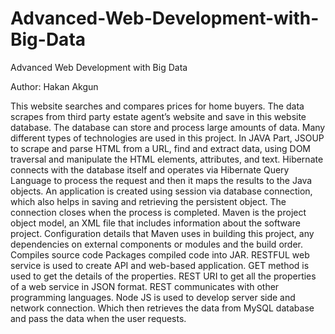 # Advanced-Web-Development-with-Big-Data
Advanced Web Development with Big Data

Author: Hakan Akgun

This website searches and compares prices for home buyers. The data scrapes from third party estate agent’s website and save in this website database. The database can store and process large amounts of data. 
Many different types of technologies are used in this project. In JAVA Part, JSOUP to scrape and parse HTML from a URL, find and extract data, using DOM traversal and manipulate the HTML elements, attributes, and text. Hibernate connects with the database itself and operates via Hibernate Query Language to process the request and then it maps the results to the Java objects. An application is created using session via database connection, which also helps in saving and retrieving the persistent object. The connection closes when the process is completed. 
Maven is the project object model, an XML file that includes information about the software project. Configuration details that Maven uses in building this project, any dependencies on external components or modules and the build order. Compiles source code Packages compiled code into JAR.
RESTFUL web service is used to create API and web-based application. GET method is used to get the details of the properties. REST URI to get all the properties of a web service in JSON format. REST communicates with other programming languages. Node JS is used to develop server side and network connection. Which then retrieves the data from MySQL database and pass the data when the user requests.
